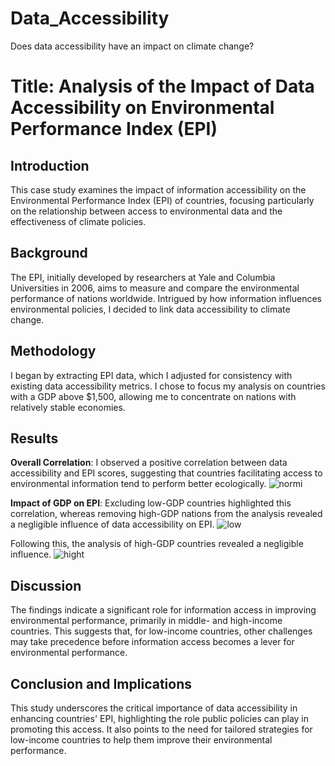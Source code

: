 # Data_Accessibility
Does data accessibility have an impact on climate change?

# Title: Analysis of the Impact of Data Accessibility on Environmental Performance Index (EPI)

## Introduction

This case study examines the impact of information accessibility on the Environmental Performance Index (EPI) of countries, focusing particularly on the relationship between access to environmental data and the effectiveness of climate policies.

## Background

The EPI, initially developed by researchers at Yale and Columbia Universities in 2006, aims to measure and compare the environmental performance of nations worldwide. Intrigued by how information influences environmental policies, I decided to link data accessibility to climate change.

## Methodology

I began by extracting EPI data, which I adjusted for consistency with existing data accessibility metrics. I chose to focus my analysis on countries with a GDP above $1,500, allowing me to concentrate on nations with relatively stable economies.

## Results

**Overall Correlation**: I observed a positive correlation between data accessibility and EPI scores, suggesting that countries facilitating access to environmental information tend to perform better ecologically.
![normi](https://github.com/Ryad-ht/Data_Accessibility/assets/125749863/88447f5d-c86a-44fe-b664-3dddc6eca915)


**Impact of GDP on EPI**: Excluding low-GDP countries highlighted this correlation, whereas removing high-GDP nations from the analysis revealed a negligible influence of data accessibility on EPI.
![low](https://github.com/Ryad-ht/Data_Accessibility/assets/125749863/9e15874b-4b6b-4357-abe7-0118412f805a)



Following this, the analysis of high-GDP countries revealed a negligible influence.
![hight](https://github.com/Ryad-ht/Data_Accessibility/assets/125749863/5893cf65-5ce6-4f66-ae42-f226d82c7300)

## Discussion

The findings indicate a significant role for information access in improving environmental performance, primarily in middle- and high-income countries. This suggests that, for low-income countries, other challenges may take precedence before information access becomes a lever for environmental performance.

## Conclusion and Implications

This study underscores the critical importance of data accessibility in enhancing countries' EPI, highlighting the role public policies can play in promoting this access. It also points to the need for tailored strategies for low-income countries to help them improve their environmental performance.
